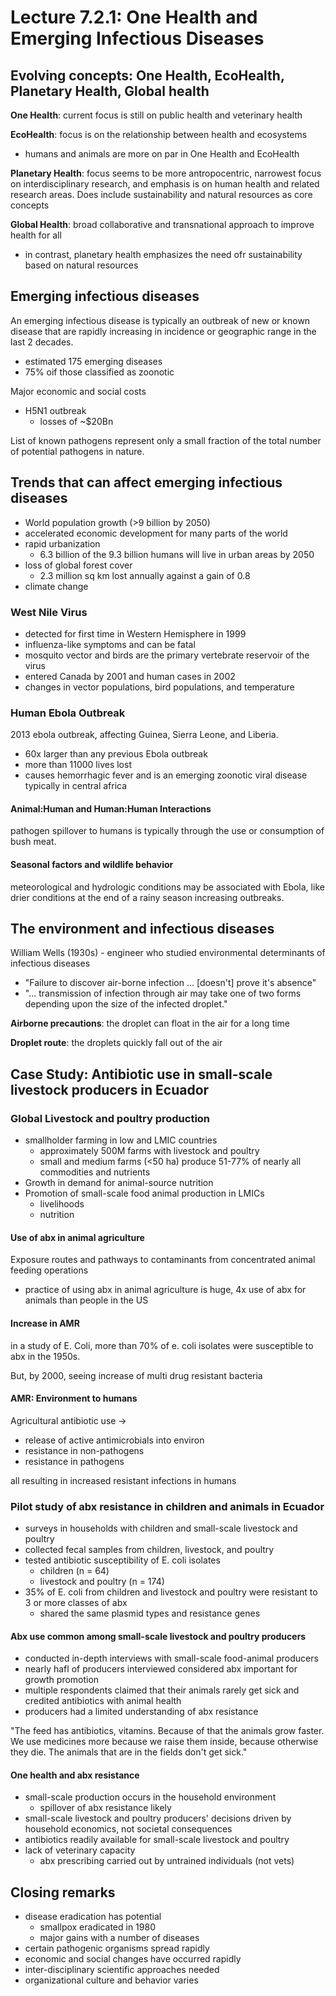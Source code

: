 # Lecture 7.2.1: One Health and Emerging Infectious Diseases

## Evolving concepts: One Health, EcoHealth, Planetary Health, Global health

**One Health**: current focus is still on public health and veterinary health

**EcoHealth**: focus is on the relationship between health and ecosystems

- humans and animals are more on par in One Health and EcoHealth

**Planetary Health**: focus seems to be more antropocentric, narrowest focus on interdisciplinary research, and emphasis is on human health and related research areas. Does include sustainability and natural resources as core concepts

**Global Health**: broad collaborative and transnational approach to improve health for all

- in contrast, planetary health emphasizes the need ofr sustainability based on natural resources

## Emerging infectious diseases

An emerging infectious disease is typically an outbreak of new or known disease that are rapidly increasing in incidence or geographic range in the last 2 decades.

- estimated 175 emerging diseases
- 75% oif those classified as zoonotic

Major economic and social costs

- H5N1 outbreak
  - losses of ~$20Bn

List of known pathogens represent only a small fraction of the total number of potential pathogens in nature.

## Trends that can affect emerging infectious diseases

- World population growth (>9 billion by 2050)
- accelerated economic development for many parts of the world
- rapid urbanization
  - 6.3 billion of the 9.3 billion humans will live in urban areas by 2050
- loss of global forest cover
  - 2.3 million sq km lost annually against a gain of 0.8
- climate change

### West Nile Virus

- detected for first time in Western Hemisphere in 1999
- influenza-like symptoms and can be fatal
- mosquito vector and birds are the primary vertebrate reservoir of the virus
- entered Canada by 2001 and human cases in 2002
- changes in vector populations, bird populations, and temperature

### Human Ebola Outbreak

2013 ebola outbreak, affecting Guinea, Sierra Leone, and Liberia.

- 60x larger than any previous Ebola outbreak
- more than 11000 lives lost
- causes hemorrhagic fever and is an emerging zoonotic viral disease typically in central africa

#### Animal:Human and Human:Human Interactions

pathogen spillover to humans is typically through the use or consumption of bush meat.

#### Seasonal factors and wildlife behavior

meteorological and hydrologic conditions may be associated with Ebola, like drier conditions at the end of a rainy season increasing outbreaks.

## The environment and infectious diseases

William Wells (1930s) - engineer who studied environmental determinants of infectious diseases

- "Failure to discover air-borne infection ... [doesn't] prove it's absence"
- "... transmission of infection through air may take one of two forms depending upon the size of the infected droplet."

**Airborne precautions**: the droplet can float in the air for a long time

**Droplet route**: the droplets quickly fall out of the air

## Case Study: Antibiotic use in small-scale livestock producers in Ecuador

### Global Livestock and poultry production

- smallholder farming in low and LMIC countries
  - approximately 500M farms with livestock and poultry
  - small and medium farms (<50 ha) produce 51-77% of nearly all commodities and nutrients
- Growth in demand for animal-source nutrition
- Promotion of small-scale food animal production in LMICs
  - livelihoods
  - nutrition

#### Use of abx in animal agriculture

Exposure routes and pathways to contaminants from concentrated animal feeding operations

- practice of using abx in animal agriculture is huge, 4x use of abx for animals than people in the US

#### Increase in AMR

in a study of E. Coli, more than 70% of e. coli isolates were susceptible to abx in the 1950s.

But, by 2000, seeing increase of multi drug resistant bacteria

#### AMR: Environment to humans

Agricultural antibiotic use ->

- release of active antimicrobials into environ
- resistance in non-pathogens
- resistance in pathogens

all resulting in increased resistant infections in humans

### Pilot study of abx resistance in children and animals in Ecuador

- surveys in households with children and small-scale livestock and poultry
- collected fecal samples from children, livestock, and poultry
- tested antibiotic susceptibility of E. coli isolates
  - children (n = 64)
  - livestock and poultry (n = 174)
- 35% of E. coli from children and livestock and poultry were resistant to 3 or more classes of abx
  - shared the same plasmid types and resistance genes

#### Abx use common among small-scale livestock and poultry producers

- conducted in-depth interviews with small-scale food-animal producers
- nearly hafl of producers interviewed considered abx important for growth promotion
- multiple respondents claimed that their animals rarely get sick and credited antibiotics with animal health
- producers had a limited understanding of abx resistance

"The feed has antibiotics, vitamins. Because of that the animals grow faster. We use medicines more because we raise them inside, because otherwise they die. The animals that are in the fields don't get sick."

#### One health and abx resistance

- small-scale production occurs in the household environment
  - spillover of abx resistance likely
- small-scale livestock and poultry producers' decisions driven by household economics, not societal consequences
- antibiotics readily available for small-scale livestock and poultry
- lack of veterinary capacity
  - abx prescribing carried out by untrained individuals (not vets)

## Closing remarks

- disease eradication has potential
  - smallpox eradicated in 1980
  - major gains with a number of diseases
- certain pathogenic organisms spread rapidly
- economic and social changes have occurred rapidly
- inter-disciplinary scientific approaches needed
- organizational culture and behavior varies